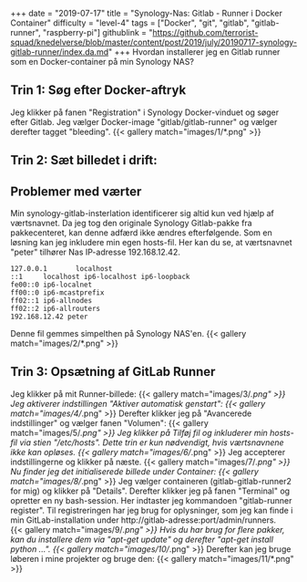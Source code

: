 +++
date = "2019-07-17"
title = "Synology-Nas: Gitlab - Runner i Docker Container"
difficulty = "level-4"
tags = ["Docker", "git", "gitlab", "gitlab-runner", "raspberry-pi"]
githublink = "https://github.com/terrorist-squad/knedelverse/blob/master/content/post/2019/july/20190717-synology-gitlab-runner/index.da.md"
+++
Hvordan installerer jeg en Gitlab runner som en Docker-container på min Synology NAS?
## Trin 1: Søg efter Docker-aftryk
Jeg klikker på fanen "Registration" i Synology Docker-vinduet og søger efter Gitlab. Jeg vælger Docker-image "gitlab/gitlab-runner" og vælger derefter tagget "bleeding".
{{< gallery match="images/1/*.png" >}}

## Trin 2: Sæt billedet i drift:

##  Problemer med værter
Min synology-gitlab-insterlation identificerer sig altid kun ved hjælp af værtsnavnet. Da jeg tog den originale Synology Gitlab-pakke fra pakkecenteret, kan denne adfærd ikke ændres efterfølgende.  Som en løsning kan jeg inkludere min egen hosts-fil. Her kan du se, at værtsnavnet "peter" tilhører Nas IP-adresse 192.168.12.42.
```
127.0.0.1       localhost                                                       
::1     localhost ip6-localhost ip6-loopback                                    
fe00::0 ip6-localnet                                                            
ff00::0 ip6-mcastprefix                                                         
ff02::1 ip6-allnodes                                                            
ff02::2 ip6-allrouters               
192.168.12.42 peter

```
Denne fil gemmes simpelthen på Synology NAS'en.
{{< gallery match="images/2/*.png" >}}

## Trin 3: Opsætning af GitLab Runner
Jeg klikker på mit Runner-billede:
{{< gallery match="images/3/*.png" >}}
Jeg aktiverer indstillingen "Aktiver automatisk genstart":
{{< gallery match="images/4/*.png" >}}
Derefter klikker jeg på "Avancerede indstillinger" og vælger fanen "Volumen":
{{< gallery match="images/5/*.png" >}}
Jeg klikker på Tilføj fil og inkluderer min hosts-fil via stien "/etc/hosts". Dette trin er kun nødvendigt, hvis værtsnavnene ikke kan opløses.
{{< gallery match="images/6/*.png" >}}
Jeg accepterer indstillingerne og klikker på næste.
{{< gallery match="images/7/*.png" >}}
Nu finder jeg det initialiserede billede under Container:
{{< gallery match="images/8/*.png" >}}
Jeg vælger containeren (gitlab-gitlab-runner2 for mig) og klikker på "Details". Derefter klikker jeg på fanen "Terminal" og opretter en ny bash-session. Her indtaster jeg kommandoen "gitlab-runner register". Til registreringen har jeg brug for oplysninger, som jeg kan finde i min GitLab-installation under http://gitlab-adresse:port/admin/runners.   
{{< gallery match="images/9/*.png" >}}
Hvis du har brug for flere pakker, kan du installere dem via "apt-get update" og derefter "apt-get install python ...".
{{< gallery match="images/10/*.png" >}}
Derefter kan jeg bruge løberen i mine projekter og bruge den:
{{< gallery match="images/11/*.png" >}}

